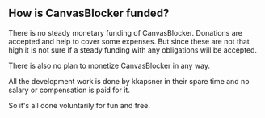 How is CanvasBlocker funded?
-------
There is no steady monetary funding of CanvasBlocker. Donations are accepted and help to cover some expenses. But since these are not that high it is not sure if a steady funding with any obligations will be accepted.

There is also no plan to monetize CanvasBlocker in any way.

All the development work is done by kkapsner in their spare time and no salary or compensation is paid for it.

So it's all done voluntarily for fun and free.